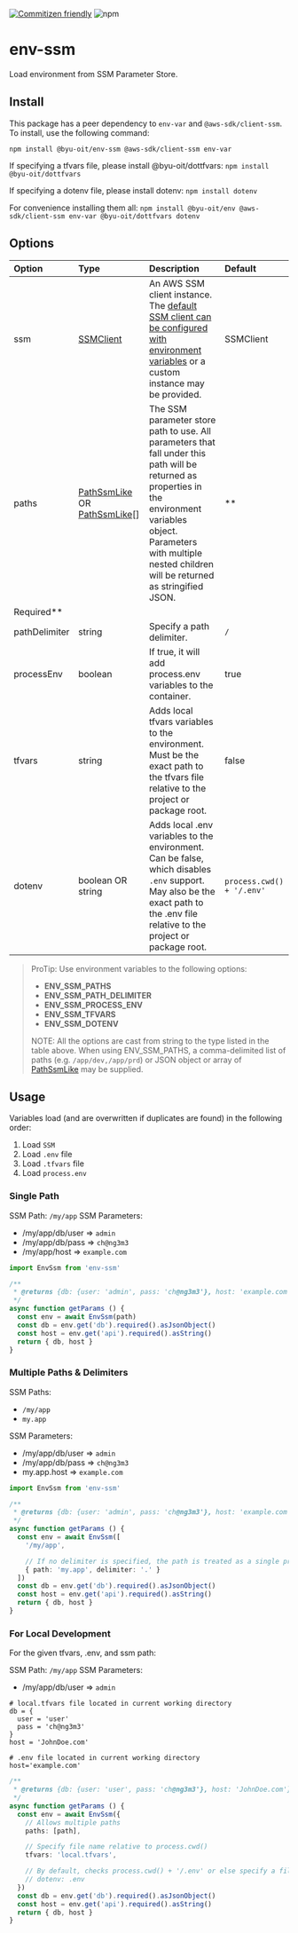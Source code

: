 [![Commitizen friendly](https://img.shields.io/badge/commitizen-friendly-brightgreen.svg)](http://commitizen.github.io/cz-cli/)
![ npm ](https://img.shields.io/npm/v/@byu-oit/env-ssm)

# env-ssm

Load environment from SSM Parameter Store.

## Install

This package has a peer dependency to `env-var` and `@aws-sdk/client-ssm`. To install, use the following command:

`npm install @byu-oit/env-ssm @aws-sdk/client-ssm env-var`

If specifying a tfvars file, please install @byu-oit/dottfvars: `npm install @byu-oit/dottfvars`

If specifying a dotenv file, please install dotenv: `npm install dotenv`

For convenience installing them all: `npm install @byu-oit/env @aws-sdk/client-ssm env-var @byu-oit/dottfvars dotenv`

## Options

| Option        | Type                                                                                              | Description                                                                                                                                                                                                                      | Default                   |
|:--------------|:--------------------------------------------------------------------------------------------------|:---------------------------------------------------------------------------------------------------------------------------------------------------------------------------------------------------------------------------------|:--------------------------|
| ssm           | [SSMClient](https://docs.aws.amazon.com/AWSJavaScriptSDK/v3/latest/clients/client-ssm/index.html) | An AWS SSM client instance. The [default SSM client can be configured with environment variables](https://docs.aws.amazon.com/sdk-for-java/v1/developer-guide/setup-credentials.html) or a custom instance may be provided.      | SSMClient                 |
| paths         | [PathSsmLike](./src/path-ssm.ts) OR [PathSsmLike](./src/path-ssm.ts)[]                            | The SSM parameter store path to use. All parameters that fall under this path will be returned as properties in the environment variables object. Parameters with multiple nested children will be returned as stringified JSON. | **                        |
| Required**    |                                                                                                   |                                                                                                                                                                                                                                  |                           |
| pathDelimiter | string                                                                                            | Specify a path delimiter.                                                                                                                                                                                                        | `/`                       |
| processEnv    | boolean                                                                                           | If true, it will add process.env variables to the container.                                                                                                                                                                     | true                      |
| tfvars        | string                                                                                            | Adds local tfvars variables to the environment. Must be the exact path to the tfvars file relative to the project or package root.                                                                                               | false                     |
| dotenv        | boolean OR string                                                                                 | Adds local .env variables to the environment. Can be false, which disables `.env` support. May also be the exact path to the .env file relative to the project or package root.                                                  | `process.cwd() + '/.env'` |

> ProTip: Use environment variables to the following options:
> - **ENV_SSM_PATHS**
> - **ENV_SSM_PATH_DELIMITER**
> - **ENV_SSM_PROCESS_ENV**
> - **ENV_SSM_TFVARS**
> - **ENV_SSM_DOTENV**
>
> NOTE: All the options are cast from string to the type listed in the table above. When using ENV_SSM_PATHS, a
> comma-delimited list of paths (e.g. `/app/dev,/app/prd`) or JSON object or array of [PathSsmLike](./src/path-ssm.ts)
> may be supplied.

## Usage

Variables load (and are overwritten if duplicates are found) in the following order:

1. Load `SSM`
2. Load `.env` file
3. Load `.tfvars` file
4. Load `process.env`

### Single Path

SSM Path: `/my/app` SSM Parameters:

- /my/app/db/user => `admin`
- /my/app/db/pass => `ch@ng3m3`
- /my/app/host => `example.com`

```ts
import EnvSsm from 'env-ssm'

/**
 * @returns {db: {user: 'admin', pass: 'ch@ng3m3'}, host: 'example.com'}
 */
async function getParams () {
  const env = await EnvSsm(path)
  const db = env.get('db').required().asJsonObject()
  const host = env.get('api').required().asString()
  return { db, host }
}
```

### Multiple Paths & Delimiters

SSM Paths:

- `/my/app`
- `my.app`

SSM Parameters:

- /my/app/db/user => `admin`
- /my/app/db/pass => `ch@ng3m3`
- my.app.host => `example.com`

```ts
import EnvSsm from 'env-ssm'

/**
 * @returns {db: {user: 'admin', pass: 'ch@ng3m3'}, host: 'example.com'}
 */
async function getParams () {
  const env = await EnvSsm([
    '/my/app',

    // If no delimiter is specified, the path is treated as a single property name
    { path: 'my.app', delimiter: '.' }
  ])
  const db = env.get('db').required().asJsonObject()
  const host = env.get('api').required().asString()
  return { db, host }
}
```

### For Local Development

For the given tfvars, .env, and ssm path:

SSM Path: `/my/app` SSM Parameters:

- /my/app/db/user => `admin`

```hcl-terraform
# local.tfvars file located in current working directory
db = {
  user = 'user'
  pass = 'ch@ng3m3'
}
host = 'JohnDoe.com'
```

```dotenv
# .env file located in current working directory
host='example.com'
```

```ts
/**
 * @returns {db: {user: 'user', pass: 'ch@ng3m3'}, host: 'JohnDoe.com'}
 */
async function getParams () {
  const env = await EnvSsm({
    // Allows multiple paths
    paths: [path],

    // Specify file name relative to process.cwd()
    tfvars: 'local.tfvars',

    // By default, checks process.cwd() + '/.env' or else specify a file name relative to process.cwd()
    // dotenv: .env
  })
  const db = env.get('db').required().asJsonObject()
  const host = env.get('api').required().asString()
  return { db, host }
}
```

